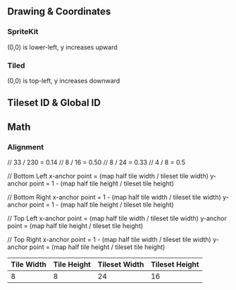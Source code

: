 ## Drawing & Coordinates

### SpriteKit

(0,0) is lower-left, y increases upward

### Tiled

(0,0) is top-left, y increases downward


## Tileset ID & Global ID



## Math


### Alignment

// 33 / 230 = 0.14
//  8 /  16 = 0.50
//  8 /  24 = 0.33
//  4 /   8 = 0.5



// Bottom Left
x-anchor point = (map half tile width / tileset tile width)
y-anchor point = 1 - (map half tile height / tileset tile height)


// Bottom Right
x-anchor point = 1 - (map half tile width / tileset tile width)
y-anchor point = 1 - (map half tile height / tileset tile height)


// Top Left
x-anchor point = (map half tile width / tileset tile width)
y-anchor point = (map half tile height / tileset tile height)


// Top Right
x-anchor point = 1 - (map half tile width / tileset tile width)
y-anchor point = (map half tile height / tileset tile height)



| Tile Width   | Tile Height  | Tileset Width  | Tileset Height |
| ------------ | ------------ | -------------- | -------------- |
| 8            | 8            | 24             | 16             |

